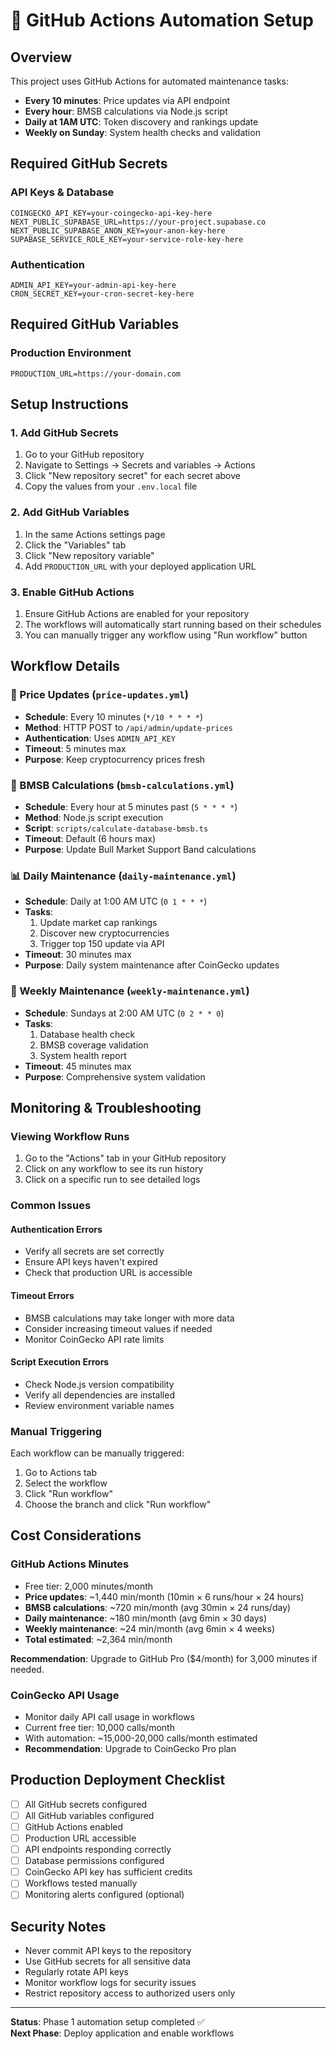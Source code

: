 # 🤖 GitHub Actions Automation Setup

## Overview

This project uses GitHub Actions for automated maintenance tasks:
- **Every 10 minutes**: Price updates via API endpoint
- **Every hour**: BMSB calculations via Node.js script
- **Daily at 1AM UTC**: Token discovery and rankings update
- **Weekly on Sunday**: System health checks and validation

## Required GitHub Secrets

### API Keys & Database
```
COINGECKO_API_KEY=your-coingecko-api-key-here
NEXT_PUBLIC_SUPABASE_URL=https://your-project.supabase.co
NEXT_PUBLIC_SUPABASE_ANON_KEY=your-anon-key-here
SUPABASE_SERVICE_ROLE_KEY=your-service-role-key-here
```

### Authentication
```
ADMIN_API_KEY=your-admin-api-key-here
CRON_SECRET_KEY=your-cron-secret-key-here
```

## Required GitHub Variables

### Production Environment
```
PRODUCTION_URL=https://your-domain.com
```

## Setup Instructions

### 1. Add GitHub Secrets
1. Go to your GitHub repository
2. Navigate to Settings → Secrets and variables → Actions
3. Click "New repository secret" for each secret above
4. Copy the values from your `.env.local` file

### 2. Add GitHub Variables
1. In the same Actions settings page
2. Click the "Variables" tab
3. Click "New repository variable"
4. Add `PRODUCTION_URL` with your deployed application URL

### 3. Enable GitHub Actions
1. Ensure GitHub Actions are enabled for your repository
2. The workflows will automatically start running based on their schedules
3. You can manually trigger any workflow using "Run workflow" button

## Workflow Details

### 🔄 Price Updates (`price-updates.yml`)
- **Schedule**: Every 10 minutes (`*/10 * * * *`)
- **Method**: HTTP POST to `/api/admin/update-prices`
- **Authentication**: Uses `ADMIN_API_KEY`
- **Timeout**: 5 minutes max
- **Purpose**: Keep cryptocurrency prices fresh

### 🧮 BMSB Calculations (`bmsb-calculations.yml`)
- **Schedule**: Every hour at 5 minutes past (`5 * * * *`)
- **Method**: Node.js script execution
- **Script**: `scripts/calculate-database-bmsb.ts`
- **Timeout**: Default (6 hours max)
- **Purpose**: Update Bull Market Support Band calculations

### 📊 Daily Maintenance (`daily-maintenance.yml`)
- **Schedule**: Daily at 1:00 AM UTC (`0 1 * * *`)
- **Tasks**:
  1. Update market cap rankings
  2. Discover new cryptocurrencies
  3. Trigger top 150 update via API
- **Timeout**: 30 minutes max
- **Purpose**: Daily system maintenance after CoinGecko updates

### 🏥 Weekly Maintenance (`weekly-maintenance.yml`)
- **Schedule**: Sundays at 2:00 AM UTC (`0 2 * * 0`)
- **Tasks**:
  1. Database health check
  2. BMSB coverage validation
  3. System health report
- **Timeout**: 45 minutes max
- **Purpose**: Comprehensive system validation

## Monitoring & Troubleshooting

### Viewing Workflow Runs
1. Go to the "Actions" tab in your GitHub repository
2. Click on any workflow to see its run history
3. Click on a specific run to see detailed logs

### Common Issues

#### Authentication Errors
- Verify all secrets are set correctly
- Ensure API keys haven't expired
- Check that production URL is accessible

#### Timeout Errors
- BMSB calculations may take longer with more data
- Consider increasing timeout values if needed
- Monitor CoinGecko API rate limits

#### Script Execution Errors
- Check Node.js version compatibility
- Verify all dependencies are installed
- Review environment variable names

### Manual Triggering
Each workflow can be manually triggered:
1. Go to Actions tab
2. Select the workflow
3. Click "Run workflow"
4. Choose the branch and click "Run workflow"

## Cost Considerations

### GitHub Actions Minutes
- Free tier: 2,000 minutes/month
- **Price updates**: ~1,440 min/month (10min × 6 runs/hour × 24 hours)
- **BMSB calculations**: ~720 min/month (avg 30min × 24 runs/day)
- **Daily maintenance**: ~180 min/month (avg 6min × 30 days)
- **Weekly maintenance**: ~24 min/month (avg 6min × 4 weeks)
- **Total estimated**: ~2,364 min/month

**Recommendation**: Upgrade to GitHub Pro ($4/month) for 3,000 minutes if needed.

### CoinGecko API Usage
- Monitor daily API call usage in workflows
- Current free tier: 10,000 calls/month
- With automation: ~15,000-20,000 calls/month estimated
- **Recommendation**: Upgrade to CoinGecko Pro plan

## Production Deployment Checklist

- [ ] All GitHub secrets configured
- [ ] All GitHub variables configured  
- [ ] GitHub Actions enabled
- [ ] Production URL accessible
- [ ] API endpoints responding correctly
- [ ] Database permissions configured
- [ ] CoinGecko API key has sufficient credits
- [ ] Workflows tested manually
- [ ] Monitoring alerts configured (optional)

## Security Notes

- Never commit API keys to the repository
- Use GitHub secrets for all sensitive data
- Regularly rotate API keys
- Monitor workflow logs for security issues
- Restrict repository access to authorized users only

---

**Status**: Phase 1 automation setup completed ✅  
**Next Phase**: Deploy application and enable workflows